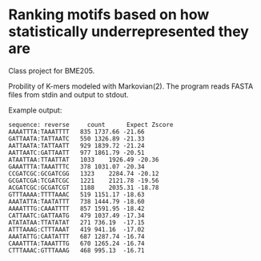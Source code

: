 # Ranking motifs based on how statistically underrepresented they are

Class project for BME205.

Probility of K-mers modeled with Markovian(2). The program reads FASTA files from stdin and output to stdout.

Example output:
```
sequence: reverse     count      Expect Zscore
AAAATTTA:TAAATTTT	835	1737.66	-21.66
GATTAATA:TATTAATC	550	1326.89	-21.33
AATTAATA:TATTAATT	929	1839.72	-21.24
AATTAATC:GATTAATT	977	1861.79	-20.51
ATAATTAA:TTAATTAT	1033	1926.49	-20.36
GAAATTTA:TAAATTTC	378	1031.07	-20.34
CCGATCGC:GCGATCGG	1323	2284.74	-20.12
GCGATCGA:TCGATCGC	1221	2121.78	-19.56
ACGATCGC:GCGATCGT	1188	2035.31	-18.78
GTTTAAAA:TTTTAAAC	519	1151.17	-18.63
AAATATTA:TAATATTT	738	1444.79	-18.60
AAAATTTG:CAAATTTT	857	1591.95	-18.42
CATTAATC:GATTAATG	479	1037.49	-17.34
ATATATAA:TTATATAT	271	736.19	-17.15
ATTTAAAG:CTTTAAAT	419	941.16	-17.02
AAATATTG:CAATATTT	687	1287.74	-16.74
CAAATTTA:TAAATTTG	670	1265.24	-16.74
CTTTAAAC:GTTTAAAG	468	995.13	-16.71
```
